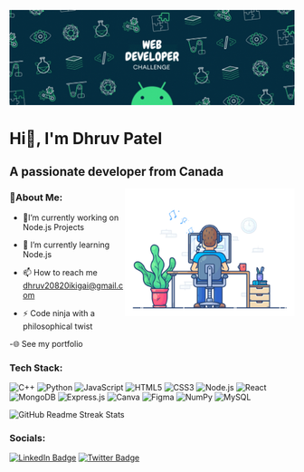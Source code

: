![Alt text](https://github.com/DhruvPatel2008/temp/blob/main/tem/DHRUV%20banner.gif)

# Hi👋, I'm Dhruv Patel
## A passionate developer from Canada


<p align="right">
 <img width="300" src="https://github.com/DhruvPatel2008/temp/blob/main/tem/dhruv.gif" align="right">
</p>

### 💫About Me:
- 🔭I’m currently working on Node.js Projects
  
- 🌱 I’m currently learning Node.js
  
- 📫 How to reach me dhruv20820ikigai@gmail.com
   
- ⚡ Code ninja with a philosophical twist
  
-🌐 See my portfolio

### Tech Stack:
![C++](https://img.shields.io/badge/C++-00599C?style=for-the-badge&logo=c%2B%2B&logoColor=white)
![Python](https://img.shields.io/badge/Python-3670A0?style=for-the-badge&logo=python&logoColor=ffdd54)
![JavaScript](https://img.shields.io/badge/JavaScript-323330?style=for-the-badge&logo=javascript&logoColor=F7DF1E)
![HTML5](https://img.shields.io/badge/HTML5-E34F26?style=for-the-badge&logo=html5&logoColor=white)
![CSS3](https://img.shields.io/badge/CSS3-1572B6?style=for-the-badge&logo=css3&logoColor=white)
![Node.js](https://img.shields.io/badge/Node.js-43853D?style=for-the-badge&logo=node-dot-js&logoColor=white)
![React](https://img.shields.io/badge/React-20232A?style=for-the-badge&logo=react&logoColor=61DAFB)
![MongoDB](https://img.shields.io/badge/MongoDB-4EA94B?style=for-the-badge&logo=mongodb&logoColor=white)
![Express.js](https://img.shields.io/badge/Express.js-404D59?style=for-the-badge)
![Canva](https://img.shields.io/badge/Canva-00C4CC?style=for-the-badge&logo=canva&logoColor=white)
![Figma](https://img.shields.io/badge/Figma-F24E1E?style=for-the-badge&logo=figma&logoColor=white)
![NumPy](https://img.shields.io/badge/NumPy-013243?style=for-the-badge&logo=numpy&logoColor=white)
![MySQL](https://img.shields.io/badge/MySQL-4479A1?style=for-the-badge&logo=mysql&logoColor=white)

![GitHub Readme Streak Stats](https://github-readme-streak-stats.herokuapp.com/?user=DhruvPatel2008&theme=radical&hide_border=false)


### Socials:
[![LinkedIn Badge](https://img.shields.io/badge/-LinkedIn-blue?style=flat-square&logo=LinkedIn&logoColor=white&link=Your-LinkedIn-URL)](Your-LinkedIn-URL)
[![Twitter Badge](https://img.shields.io/badge/-Twitter-blue?style=flat-square&logo=Twitter&logoColor=white&link=Your-Twitter-URL)](Your-Twitter-URL)
